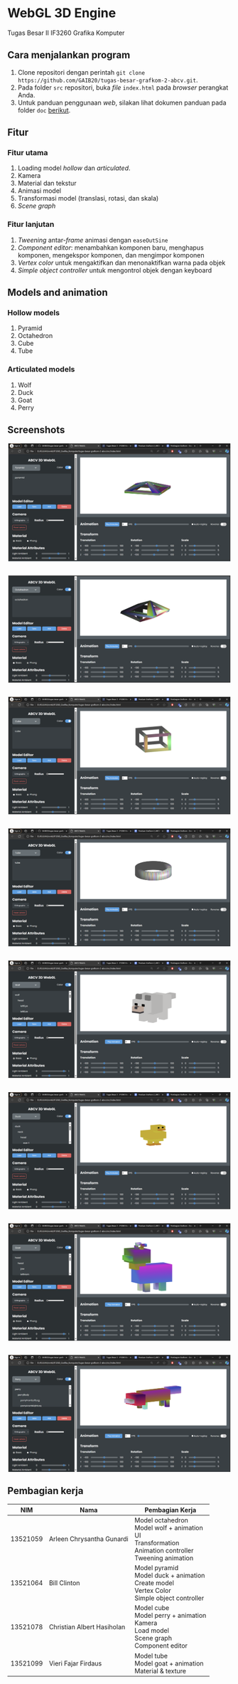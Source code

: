 # WebGL 3D Engine
Tugas Besar II IF3260 Grafika Komputer

## Cara menjalankan program
1. Clone repositori dengan perintah ```git clone https://github.com/GAIB20/tugas-besar-grafkom-2-abcv.git```.
2. Pada folder ```src``` repositori, buka <i>file</i> ```index.html``` pada <i>browser</i> perangkat Anda.
3. Untuk panduan penggunaan <i>web</i>, silakan lihat dokumen panduan pada folder ```doc``` [berikut](docs/Panduan_ABCV.pdf).


## Fitur
### Fitur utama
1. Loading model <i>hollow</i> dan <i>articulated</i>.
2. Kamera
3. Material dan tekstur
4. Animasi model
5. Transformasi model (translasi, rotasi, dan skala)
6. <i>Scene graph</i>

### Fitur lanjutan
1. <i>Tweening</i> antar-<i>frame</i> animasi dengan ```easeOutSine```
2. <i>Component editor</i>: menambahkan komponen baru, menghapus komponen, mengekspor komponen, dan mengimpor komponen
3. <i>Vertex color</i> untuk mengaktifkan dan menonaktifkan warna pada objek
4. <i>Simple object controller</i> untuk mengontrol objek dengan keyboard

## Models and animation
### Hollow models
1. Pyramid
2. Octahedron
3. Cube
4. Tube

### Articulated models
1. Wolf
2. Duck
3. Goat
4. Perry

## Screenshots
<div style="display: flex; justify-content: center; flex-wrap: wrap;gap: 2rem;">
    <img src="screenshots/pyramid.png" style="max-width: 500px;">
    <img src="screenshots/octahedron.png" style="max-width: 500px;">
    <img src="screenshots/cube.png" style="max-width: 500px;">
    <img src="screenshots/tube.png" style="max-width: 500px;">
    <img src="screenshots/wolf.png" style="max-width: 500px;">
    <img src="screenshots/duck.png" style="max-width: 500px;">
    <img src="screenshots/goat.png" style="max-width: 500px;">
    <img src="screenshots/perry.png" style="max-width: 500px;">
</div>


## Pembagian kerja
| NIM       | Nama                      | Pembagian Kerja   |
| --------- | -------                   | -----             |
| 13521059  | Arleen Chrysantha Gunardi | Model octahedron <br> Model wolf + animation <br> UI <br> Transformation <br> Animation controller <br> Tweening animation |
| 13521064  | Bill Clinton              | Model pyramid <br> Model duck + animation <br> Create model <br> Vertex Color <br> Simple object controller |
| 13521078  | Christian Albert Hasiholan| Model cube <br> Model perry + animation <br> Kamera <br> Load model <br> Scene graph <br> Component editor |
| 13521099  | Vieri Fajar Firdaus       | Model tube <br> Model goat + animation <br> Material & texture |

